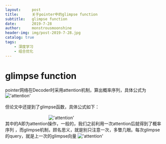 ```yaml
---
layout:     post
title:      关于pointer中的glimpse function
subtitle:   glimpse function
date:       2019-7-28
author:     monstrousmoonshine
header-img: img/post-2019-7-28.jpg
catalog: true
tags:
    - 深度学习
    - 组合优化
---
```


# glimpse function

pointer网络在Decoder时采用attention机制，算出概率序列，具体公式为
!['attention'](img/post-2019-7-28-(1).png)
<br/>
<br/>
但论文中还提到了glimpse函数，具体公式如下：
<br/>
<br/>
&emsp;&emsp;&emsp;&emsp;&emsp;&emsp;&emsp;&emsp;&emsp;&emsp;!['attention'](img/post-2019-7-28-(2).png)
<br/>
其中的A即为attention操作，一般的，我们之前利用一次attention后就得到了概率序列
，而glimpse机制，顾名思义，就是别只注意一次，多瞥几眼。每次glimpse的query，就是上一次的glimpse向量
!['attention'](img/post-2019-7-28-(3).png)
